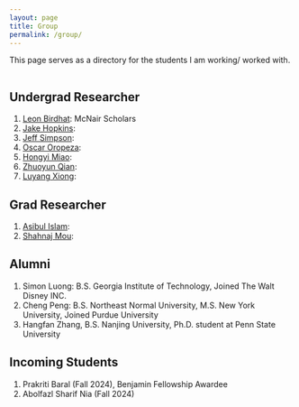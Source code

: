 ```yaml
---
layout: page
title: Group
permalink: /group/
---
```


This page serves as a directory for the students I am working/ worked with.

<hr style="clear:both;visibility: hidden;" />


## Undergrad Researcher

1. [Leon Birdhat](): McNair Scholars
2. [Jake Hopkins](): 
3. [Jeff Simpson](): 
4. [Oscar Oropeza]():
5. [Hongyi Miao]():  
6. [Zhuoyun Qian](): 
7. [Luyang Xiong](): 
## Grad Researcher
1. [Asibul Islam]():
2. [Shahnaj Mou](): 


## Alumni

1. Simon Luong: B.S. Georgia Institute of Technology, Joined The Walt Disney INC.
2. Cheng Peng: B.S. Northeast Normal University, M.S. New York University, Joined Purdue University
3. Hangfan Zhang, B.S. Nanjing University, Ph.D. student at Penn State University


## Incoming Students
1. Prakriti Baral (Fall 2024), Benjamin Fellowship Awardee
2. Abolfazl Sharif Nia (Fall 2024)
